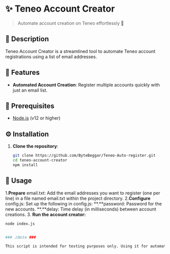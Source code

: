 # ✨ Teneo Account Creator

> Automate account creation on Teneo effortlessly 🚀

## 📘 Description
Teneo Account Creator is a streamlined tool to automate Teneo account registrations using a list of email addresses.

## 🔹 Features
- **Automated Account Creation**: Register multiple accounts quickly with just an email list.

## 🔧 Prerequisites
- [Node.js](https://nodejs.org/) (v12 or higher)

## ⚙️ Installation
1. **Clone the repository**:
   ```bash
   git clone https://github.com/ByteBeggar/Teneo-Auto-register.git
   cd teneo-account-creator
   npm install


## 🚀 Usage

1.**Prepare** email.txt: Add the email addresses you want to register (one per line) in a file
    named email.txt within the project directory.
2.**Configure** config.js: Set up the following in config.js:
  **.**password: Password for the new accounts.
  **.**delay: Time delay (in milliseconds) between account creations.
3. **Run the account creator:**
   ```bash
   node index.js


### ⚠️Note ###

This script is intended for testing purposes only. Using it for automated registration may violate Teneo’s Terms of Service and could lead to account bans.



